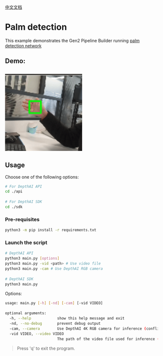 [中文文档](README.zh-CN.md)

Palm detection
================

This example demonstrates the Gen2 Pipeline Builder running 
[palm detection network](https://google.github.io/mediapipe/solutions/hands#palm-detection-model)  

## Demo:

![demo](assets/palm_detection.gif)
--------------------

## Usage

Choose one of the following options:
```bash
# For DepthAI API
cd ./api

# For DepthAI SDK
cd ./sdk
```

### Pre-requisites

```bash
python3 -m pip install -r requirements.txt
```

### Launch the script

```bash
# DepthAI API
python3 main.py [options]
python3 main.py -vid <path> # Use video file
python3 main.py -cam # Use DepthAI RGB camera

# DepthAI SDK
python3 main.py
```

Options:
```bash
usage: main.py [-h] [-nd] [-cam] [-vid VIDEO]

optional arguments:
  -h, --help            show this help message and exit
  -nd, --no-debug       prevent debug output
  -cam, --camera        Use DepthAI 4K RGB camera for inference (conflicts with -vid)
  -vid VIDEO, --video VIDEO
                        The path of the video file used for inference (conflicts with -cam)

```

> Press 'q' to exit the program.
